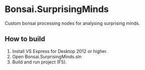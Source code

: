 # Bonsai.SurprisingMinds

Custom bonsai processing nodes for analysing surprising minds.

## How to build

1. Install VS Express for Desktop 2012 or higher.
2. Open Bonsai.SurprisingMinds.sln
3. Build and run project (F5).